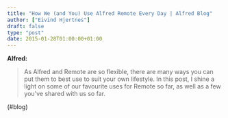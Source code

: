 ```yaml
---
title: "How We (and You) Use Alfred Remote Every Day | Alfred Blog"
author: ["Eivind Hjertnes"]
draft: false
type: "post"
date: 2015-01-28T01:00:00+01:00
---
```


**Alfred:**

> As Alfred and Remote are so flexible, there are many ways you can put
> them to best use to suit your own lifestyle. In this post, I shine a
> light on some of our favourite uses for Remote so far, as well as a
> few you've shared with us so far.

(#blog)
